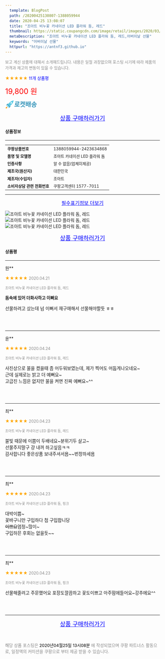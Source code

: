 ```yaml
---
  template: BlogPost
  path: /20200425130807-1388059944
  date: 2020-04-25 13:08:07
  title: "조아트 비누꽃 카네이션 LED 플라워 돔, 레드"
  thumbnail: https://static.coupangcdn.com/image/retail/images/2020/03/25/15/9/1658a504-39cd-4384-ad1e-33a8f1adc58c.jpg
  metaDescription: "조아트 비누꽃 카네이션 LED 플라워 돔, 레드,어버이날 선물"
  keywords: "어버이날 선물"
  httpurl: "https://antnf3.github.io"
---
```

  
<span style="color: #888;font-size:0.8rem">보고 계신 상품에 대해서 소개해드립니다.
내용은 일절 과장없으며 포스팅 시기에 따라 제품의 가격과 재고의 변동이 있을 수 있습니다.</span>
  
<span style="color: orange;">★★★★★</span> <span style="color: blue;font-size: 0.85rem;">11개 상품평</span>

<span style="font-size: 0.9rem"></span> 

<span style="color: red;font-size: 1.5rem;">19,800 원</span>

![로켓배송](/assets/rocket_logo.png)

<p align="center"><a href="http://me2.do/FY7KGfoc" style="font-size: 1.2rem; color: blue;">상품 구매하러가기</a></p>

#### 상품정보

---

|                  |                       |
| ---------------- | --------------------- |
| **<span style="font-size:0.8rem;">쿠팡상품번호</span>** | <span style="font-size:0.8rem;">1388059944-2423634868</span> |
| **<span style="font-size:0.8rem;">품명 및 모델명</span>**    | <span style="font-size:0.8rem;">조아트 카네이션 LED 플라워 돔</span>        |
| **<span style="font-size:0.8rem;">인증사항</span>**    | <span style="font-size:0.8rem;">알 수 없음(업체미제공)</span>        |
| **<span style="font-size:0.8rem;">제조국(원산지)</span>**    | <span style="font-size:0.8rem;">대한민국</span>        |
| **<span style="font-size:0.8rem;">제조자(수입자)</span>**    | <span style="font-size:0.8rem;">조아트</span>        |
| **<span style="font-size:0.8rem;">소비자상담 관련 전화번호</span>**    | <span style="font-size:0.8rem;">쿠팡고객센터 1577-7011</span>        |

---

<p align="center"><a href="http://me2.do/FY7KGfoc" style="font-size: 1rem; color: blue;">필수표기정보 더보기</a></p>

![조아트 비누꽃 카네이션 LED 플라워 돔, 레드](http://thumbnail6.coupangcdn.com/thumbnails/remote/q89/image/retail/images/2020/03/17/17/7/a8fa5dc0-213d-4522-b421-792a38533c6b.jpg)
![조아트 비누꽃 카네이션 LED 플라워 돔, 레드](http://thumbnail9.coupangcdn.com/thumbnails/remote/q89/image/retail/images/2020/03/25/15/0/32fed948-41a5-49d8-8f49-b2832bc63cae.jpg)
![조아트 비누꽃 카네이션 LED 플라워 돔, 레드](http://thumbnail10.coupangcdn.com/thumbnails/remote/q89/image/retail/images/2020/03/17/17/5/76cf77a1-7792-49ca-a63e-966c60c3a3d1.jpg)

<p align="center"><a href="http://me2.do/FY7KGfoc" style="font-size: 1.2rem; color: blue;">상품 구매하러가기</a></p>

#### 상품평
  
---
  
원**
    
<span style="color: orange;">★★★★★</span> <span style="font-size:0.8rem;color: #888;">2020.04.21</span>
    
<span style="color: #888;font-size:0.7rem">조아트 비누꽃 카네이션 LED 플라워 돔, 레드</span>
    
<span style="font-size:0.85rem">**돔속에 있어 더화사하고 이뻐요**</span>
    
<span style="font-size: 0.9rem;">선물하려고 샀는데 넘 이뻐서 재구매해서 선물해야할듯 ㅎㅎ</span>
    
<br>
<br>

---
  
윤**
    
<span style="color: orange;">★★★★★</span> <span style="font-size:0.8rem;color: #888;">2020.04.24</span>
    
<span style="color: #888;font-size:0.7rem">조아트 비누꽃 카네이션 LED 플라워 돔, 레드</span>
    

    
<span style="font-size: 0.9rem;">사진상으로 불을 켰을때 좀 어두워보였는데, 제가 찍어도 어둡게나오네요~<br/>근데 실제로는 밝고 더 예뻐요~<br/>고급진 느낌은 없지만 불을 켜면 진짜 예뻐요~^^</span>
    
<br>
<br>

---
  
최**
    
<span style="color: orange;">★★★★★</span> <span style="font-size:0.8rem;color: #888;">2020.04.23</span>
    
<span style="color: #888;font-size:0.7rem">조아트 비누꽃 카네이션 LED 플라워 돔, 레드</span>
    

    
<span style="font-size: 0.9rem;">불빛 때문에 이쁨이 두배네요~분위기두 살고~<br/>선물주지말구 걍 내꺼 하고싶음ㅋㅋ<br/>감사합니다 좋은상품 보내주셔서욤~~번창하세욤</span>
    
<br>
<br>

---
  
최**
    
<span style="color: orange;">★★★★★</span> <span style="font-size:0.8rem;color: #888;">2020.04.23</span>
    
<span style="color: #888;font-size:0.7rem">조아트 비누꽃 카네이션 LED 플라워 돔, 핑크</span>
    

    
<span style="font-size: 0.9rem;">대박이쁨~<br/>꽃바구니만 구입하다 첨 구입합니당~~<br/>이쁘요~~엄청~많이~<br/>구입하믄 후회는 없을듯~~</span>
    
<br>
<br>

---
  
최**
    
<span style="color: orange;">★★★★★</span> <span style="font-size:0.8rem;color: #888;">2020.04.23</span>
    
<span style="color: #888;font-size:0.7rem">조아트 비누꽃 카네이션 LED 플라워 돔, 핑크</span>
    

    
<span style="font-size: 0.9rem;">선물해줄려고 주문했어요 포장도깔끔하고 꽃도이쁘고 아주맘에들어요~강추에요^^</span>
    
<br>
<br>


  
---
  
<p align="center"><a href="http://me2.do/FY7KGfoc" style="font-size: 1.2rem; color: blue;">상품 구매하러가기</a></p>
  
<br>
  
<span style="font-size: 0.85rem; color: #888;">해당 상품 포스팅은 <span style="color: #000;"> 2020년04월25일 13시08분 </span> 에 작성되었으며 쿠팡 파트너스 활동으로, 일정액의 커미션을 쿠팡으로 부터 제공 받을 수 있습니다.</span>